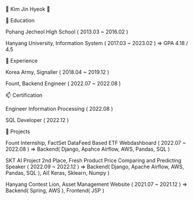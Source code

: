 👋 Kim Jin Hyeok 👋

🌱 Education


Pohang Jecheol High School ( 2013.03 ~ 2016.02 )

Hanyang University, Information System ( 2017.03 ~ 2023.02 )
=> GPA 4.18 / 4.5

🔭 Experience


Korea Army, Signaller ( 2018.04 ~ 2019.12 )

Fount, Backend Engineer ( 2022.07 ~ 2022.08 )

📫 Certification


Engineer Information Processing ( 2022.08 )

SQL Developer ( 2022.12 )

👯 Projects


Fount Internship, FactSet DataFeed Based ETF Webdashboard ( 2022.07 ~ 2022.08 )
=> Backend( Django, Apahce Airflow, AWS, Pandas, SQL )

SKT AI Project 2nd Place, Fresh Product Price Comparing and Predicting Speaker ( 2022.09 ~ 2022.12 )
=> Backend( Django, Apache Airflow, AWS, Pandas, SQL ), AI( Keras, Sklearn, Numpy )

Hanyang Contest Lion, Asset Management Website ( 2021.07 ~ 2021.12 )
=> Backend( Spring, AWS ), Frontend( JSP )
